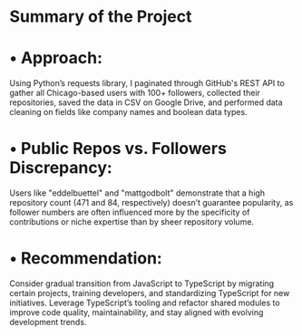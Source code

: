 # Summary of the Project
# •	Approach: 
Using Python’s requests library, I paginated through GitHub's REST API to gather all Chicago-based users with 100+ followers, collected their repositories, saved the data in CSV on Google Drive, and performed data cleaning on fields like company names and boolean data types.
# •	Public Repos vs. Followers Discrepancy: 
Users like "eddelbuettel" and "mattgodbolt" demonstrate that a high repository count (471 and 84, respectively) doesn’t guarantee popularity, as follower numbers are often influenced more by the specificity of contributions or niche expertise than by sheer repository volume.
# •	Recommendation: 
Consider gradual transition from JavaScript to TypeScript by migrating certain projects, training developers, and standardizing TypeScript for new initiatives. Leverage TypeScript’s tooling and refactor shared modules to improve code quality, maintainability, and stay aligned with evolving development trends.
